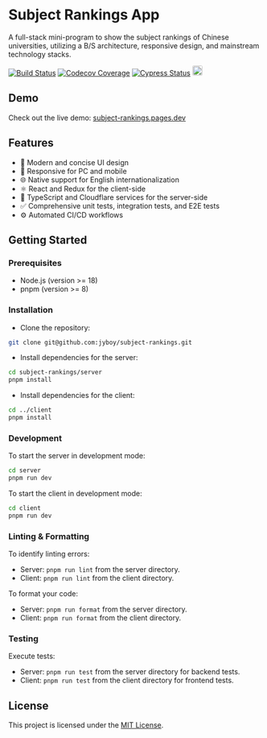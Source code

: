 # Subject Rankings App

A full-stack mini-program to show the subject rankings of Chinese universities, utilizing a B/S architecture, responsive design, and mainstream technology stacks.

[![Build Status](https://img.shields.io/github/actions/workflow/status/jyboy/subject-rankings/client-tests.yml?branch=master)](https://github.com/jyboy/subject-rankings/actions)
[![Codecov Coverage](https://codecov.io/github/jyboy/subject-rankings/branch/master/graph/badge.svg?token=VGMIDABYYC)](https://codecov.io/github/jyboy/subject-rankings)
[![Cypress Status](https://img.shields.io/endpoint?url=https://cloud.cypress.io/badge/simple/741ucu/master&style=flat&logo=cypress)](https://cloud.cypress.io/projects/741ucu/runs)
[<img src="https://img.shields.io/badge/Cloudflare-F38020?style=for-the-badge&logo=Cloudflare&logoColor=white" alt="Cloudflare Page" style="height: 20px; border-radius: 3px">](https://subject-rankings.pages.dev)

## Demo

Check out the live demo: [subject-rankings.pages.dev](https://subject-rankings.pages.dev/)

## Features

- 🌟 Modern and concise UI design
- 📱 Responsive for PC and mobile
- 🌐 Native support for English internationalization
- ⚛️ React and Redux for the client-side
- 🔧 TypeScript and Cloudflare services for the server-side
- ✅ Comprehensive unit tests, integration tests, and E2E tests
- ⚙️ Automated CI/CD workflows

## Getting Started

### Prerequisites

- Node.js (version >= 18)
- pnpm (version >= 8)

### Installation

- Clone the repository:

```sh
git clone git@github.com:jyboy/subject-rankings.git
```

- Install dependencies for the server:

```sh
cd subject-rankings/server
pnpm install
```

- Install dependencies for the client:

```sh
cd ../client
pnpm install
```

### Development

To start the server in development mode:

```sh
cd server
pnpm run dev
```

To start the client in development mode:
```sh
cd client
pnpm run dev
```

### Linting & Formatting

To identify linting errors:

- Server: `pnpm run lint` from the server directory.
- Client: `pnpm run lint` from the client directory.

To format your code:

- Server: `pnpm run format` from the server directory.
- Client: `pnpm run format` from the client directory.

### Testing

Execute tests:

- Server: `pnpm run test` from the server directory for backend tests.
- Client: `pnpm run test` from the client directory for frontend tests.

## License

This project is licensed under the [MIT License](LICENSE).
